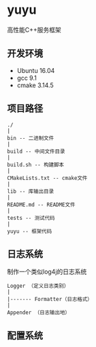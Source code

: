 # yuyu
高性能C++服务框架

## 开发环境
- Ubuntu 16.04
- gcc 9.1
- cmake 3.14.5
## 项目路径
```
./
|
bin -- 二进制文件 
|
build -- 中间文件目录
|
build.sh -- 构建脚本
|
CMakeLists.txt -- cmake文件
|
lib -- 库输出目录
|
README.md -- README文件
|
tests -- 测试代码
|
yuyu -- 框架代码
```
## 日志系统
制作一个类似log4j的日志系统
```
Logger （定义日志类别）
|
|------- Formatter（日志格式） 
|
Appender （日志输出地）
```
## 配置系统


